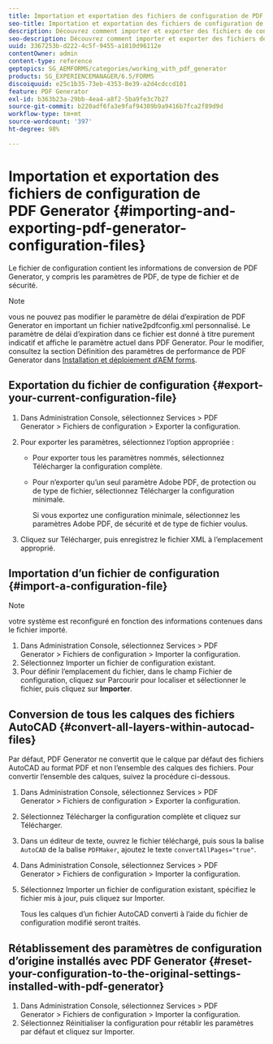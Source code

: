 ```yaml
---
title: Importation et exportation des fichiers de configuration de PDF Generator
seo-title: Importation et exportation des fichiers de configuration de PDF Generator
description: Découvrez comment importer et exporter des fichiers de configuration PDF Generator.
seo-description: Découvrez comment importer et exporter des fichiers de configuration PDF Generator.
uuid: 3367253b-d222-4c5f-9455-a1810d96112e
contentOwner: admin
content-type: reference
geptopics: SG_AEMFORMS/categories/working_with_pdf_generator
products: SG_EXPERIENCEMANAGER/6.5/FORMS
discoiquuid: e25c1b35-73eb-4353-8e39-a2d4cdccd101
feature: PDF Generator
exl-id: b363b23a-29bb-4ea4-a8f2-5ba9fe3c7b27
source-git-commit: b220adf6fa3e9faf94389b9a9416b7fca2f89d9d
workflow-type: tm+mt
source-wordcount: '397'
ht-degree: 98%

---
```


# Importation et exportation des fichiers de configuration de PDF Generator {#importing-and-exporting-pdf-generator-configuration-files}

Le fichier de configuration contient les informations de conversion de PDF Generator, y compris les paramètres de PDF, de type de fichier et de sécurité.

>[!NOTE]
>
>vous ne pouvez pas modifier le paramètre de délai d’expiration de PDF Generator en important un fichier native2pdfconfig.xml personnalisé. Le paramètre de délai d’expiration dans ce fichier est donné à titre purement indicatif et affiche le paramètre actuel dans PDF Generator. Pour le modifier, consultez la section Définition des paramètres de performance de PDF Generator dans [Installation et déploiement d’AEM forms](https://www.adobe.com/go/learn_aemforms_installJBoss_63).

## Exportation du fichier de configuration {#export-your-current-configuration-file}

1. Dans Administration Console, sélectionnez Services > PDF Generator > Fichiers de configuration > Exporter la configuration.
1. Pour exporter les paramètres, sélectionnez l’option appropriée :

   * Pour exporter tous les paramètres nommés, sélectionnez Télécharger la configuration complète.
   * Pour n’exporter qu’un seul paramètre Adobe PDF, de protection ou de type de fichier, sélectionnez Télécharger la configuration minimale.

      Si vous exportez une configuration minimale, sélectionnez les paramètres Adobe PDF, de sécurité et de type de fichier voulus.

1. Cliquez sur Télécharger, puis enregistrez le fichier XML à l’emplacement approprié.

## Importation d’un fichier de configuration  {#import-a-configuration-file}

>[!NOTE]
>
>votre système est reconfiguré en fonction des informations contenues dans le fichier importé.

1. Dans Administration Console, sélectionnez Services > PDF Generator > Fichiers de configuration > Importer la configuration.
1. Sélectionnez Importer un fichier de configuration existant.
1. Pour définir l’emplacement du fichier, dans le champ Fichier de configuration, cliquez sur Parcourir pour localiser et sélectionner le fichier, puis cliquez sur **Importer**.

## Conversion de tous les calques des fichiers AutoCAD  {#convert-all-layers-within-autocad-files}

Par défaut, PDF Generator ne convertit que le calque par défaut des fichiers AutoCAD au format PDF et non l’ensemble des calques des fichiers. Pour convertir l’ensemble des calques, suivez la procédure ci-dessous.

1. Dans Administration Console, sélectionnez Services > PDF Generator > Fichiers de configuration > Exporter la configuration.
1. Sélectionnez Télécharger la configuration complète et cliquez sur Télécharger.
1. Dans un éditeur de texte, ouvrez le fichier téléchargé, puis sous la balise `AutoCAD` de la balise `PDFMaker`, ajoutez le texte `convertAllPages="true"`.
1. Dans Administration Console, sélectionnez Services > PDF Generator > Fichiers de configuration > Importer la configuration.
1. Sélectionnez Importer un fichier de configuration existant, spécifiez le fichier mis à jour, puis cliquez sur Importer.

   Tous les calques d’un fichier AutoCAD converti à l’aide du fichier de configuration modifié seront traités.

## Rétablissement des paramètres de configuration d’origine installés avec PDF Generator  {#reset-your-configuration-to-the-original-settings-installed-with-pdf-generator}

1. Dans Administration Console, sélectionnez Services > PDF Generator > Fichiers de configuration > Importer la configuration.
1. Sélectionnez Réinitialiser la configuration pour rétablir les paramètres par défaut et cliquez sur Importer.
